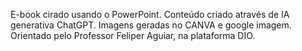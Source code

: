 E-book cirado usando o PowerPoint. 
Conteúdo criado através de IA generativa ChatGPT.
Imagens geradas no CANVA e google imagem. 
Orientado pelo Professor Feliper Aguiar, na plataforma DIO. 
